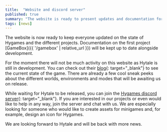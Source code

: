 ```yaml
---
title:  "Website and discord server"
published: true
summary: "The website is ready to present updates and documentation for Hygames projects"
tags: [news]
---
```


The website is now ready to keep everyone updated on the state of Hygames and the different projects. Documentation on the first project [GameBox]({{ '/gamebox' | relative_url }}) will be kept up to date alongside development.

For the moment there will not be much activity on this website as Hytale is still in development. You can check out their [blog](https://hytale.com/news){: target="_blank"} to see the current state of the game. There are already a few cool sneak peeks about the different worlds, environments and modes that will be awaiting us on release.

While waiting for Hytale to be released, you can join the [Hygames discord server](http://discord.hygames.co){: target="_blank"}. If you are interested in our projects or even would like to help in any way, join the server and chat with us. We are especially looking for someone who would like to create assets for minigames and, for example, design an icon for Hygames.

We are looking forward to Hytale and will be back with more news.